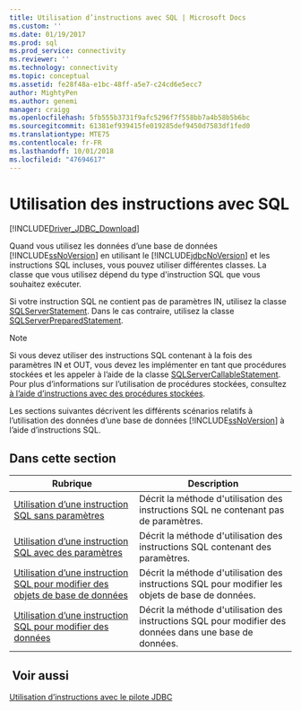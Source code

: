 ```yaml
---
title: Utilisation d’instructions avec SQL | Microsoft Docs
ms.custom: ''
ms.date: 01/19/2017
ms.prod: sql
ms.prod_service: connectivity
ms.reviewer: ''
ms.technology: connectivity
ms.topic: conceptual
ms.assetid: fe28f48a-e1bc-48ff-a5e7-c24cd6e5ecc7
author: MightyPen
ms.author: genemi
manager: craigg
ms.openlocfilehash: 5fb555b3731f9afc5296f7f558bb7a4b58b5b6bc
ms.sourcegitcommit: 61381ef939415fe019285def9450d7583df1fed0
ms.translationtype: MTE75
ms.contentlocale: fr-FR
ms.lasthandoff: 10/01/2018
ms.locfileid: "47694617"
---
```

# <a name="using-statements-with-sql"></a>Utilisation des instructions avec SQL

[!INCLUDE[Driver_JDBC_Download](../../includes/driver_jdbc_download.md)]

Quand vous utilisez les données d’une base de données [!INCLUDE[ssNoVersion](../../includes/ssnoversion-md.md)] en utilisant le [!INCLUDE[jdbcNoVersion](../../includes/jdbcnoversion_md.md)] et les instructions SQL incluses, vous pouvez utiliser différentes classes. La classe que vous utilisez dépend du type d'instruction SQL que vous souhaitez exécuter.  
  
Si votre instruction SQL ne contient pas de paramètres IN, utilisez la classe [SQLServerStatement](../../connect/jdbc/reference/sqlserverstatement-class.md). Dans le cas contraire, utilisez la classe [SQLServerPreparedStatement](../../connect/jdbc/reference/sqlserverpreparedstatement-class.md).  
  
> [!NOTE]  
> Si vous devez utiliser des instructions SQL contenant à la fois des paramètres IN et OUT, vous devez les implémenter en tant que procédures stockées et les appeler à l’aide de la classe [SQLServerCallableStatement](../../connect/jdbc/reference/sqlservercallablestatement-class.md). Pour plus d’informations sur l’utilisation de procédures stockées, consultez [à l’aide d’instructions avec des procédures stockées](../../connect/jdbc/using-statements-with-stored-procedures.md).  
  
Les sections suivantes décrivent les différents scénarios relatifs à l’utilisation des données d’une base de données [!INCLUDE[ssNoVersion](../../includes/ssnoversion-md.md)] à l’aide d’instructions SQL.  

## <a name="in-this-section"></a>Dans cette section  

| Rubrique                                                                                                                        | Description                                                       |
| ---------------------------------------------------------------------------------------------------------------------------- | ----------------------------------------------------------------- |
| [Utilisation d’une instruction SQL sans paramètres](../../connect/jdbc/using-an-sql-statement-with-no-parameters.md)                 | Décrit la méthode d'utilisation des instructions SQL ne contenant pas de paramètres.   |
| [Utilisation d’une instruction SQL avec des paramètres](../../connect/jdbc/using-an-sql-statement-with-parameters.md)                       | Décrit la méthode d'utilisation des instructions SQL contenant des paramètres.      |
| [Utilisation d’une instruction SQL pour modifier des objets de base de données](../../connect/jdbc/using-an-sql-statement-to-modify-database-objects.md) | Décrit la méthode d'utilisation des instructions SQL pour modifier les objets de base de données.   |
| [Utilisation d’une instruction SQL pour modifier des données](../../connect/jdbc/using-an-sql-statement-to-modify-data.md)                         | Décrit la méthode d'utilisation des instructions SQL pour modifier des données dans une base de données. |
  
## <a name="see-also"></a> Voir aussi

[Utilisation d’instructions avec le pilote JDBC](../../connect/jdbc/using-statements-with-the-jdbc-driver.md)  
